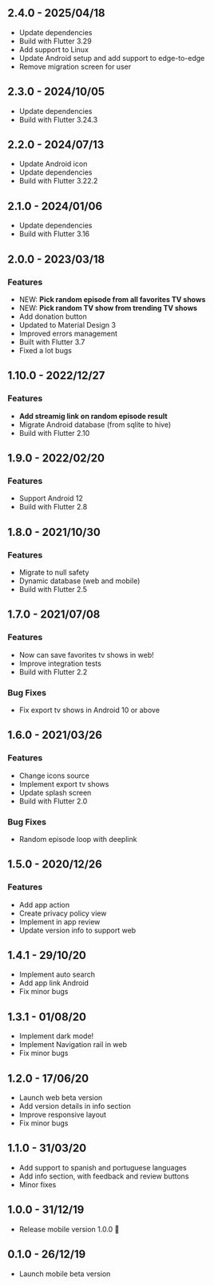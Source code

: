 ## 2.4.0 - 2025/04/18

* Update dependencies
* Build with Flutter 3.29
* Add support to Linux
* Update Android setup and add support to edge-to-edge
* Remove migration screen for user

## 2.3.0 - 2024/10/05

* Update dependencies
* Build with Flutter 3.24.3

## 2.2.0 - 2024/07/13

* Update Android icon
* Update dependencies
* Build with Flutter 3.22.2

## 2.1.0 - 2024/01/06

* Update dependencies
* Build with Flutter 3.16

## 2.0.0 - 2023/03/18

### Features

* NEW: **Pick random episode from all favorites TV shows**
* NEW: **Pick random TV show from trending TV shows**
* Add donation button
* Updated to Material Design 3
* Improved errors management
* Built with Flutter 3.7
* Fixed a lot bugs

## 1.10.0 - 2022/12/27

### Features

* **Add streamig link on random episode result**
* Migrate Android database (from sqlite to hive)
* Build with Flutter 2.10

## 1.9.0 - 2022/02/20

### Features

* Support Android 12
* Build with Flutter 2.8

## 1.8.0 - 2021/10/30

### Features

* Migrate to null safety
* Dynamic database (web and mobile)
* Build with Flutter 2.5

## 1.7.0 - 2021/07/08

### Features

* Now can save favorites tv shows in web!
* Improve integration tests
* Build with Flutter 2.2

### Bug Fixes

* Fix export tv shows in Android 10 or above

## 1.6.0 - 2021/03/26

### Features

* Change icons source
* Implement export tv shows
* Update splash screen
* Build with Flutter 2.0

### Bug Fixes

* Random episode loop with deeplink

## 1.5.0 - 2020/12/26

### Features

* Add app action
* Create privacy policy view
* Implement in app review
* Update version info to support web

## 1.4.1 - 29/10/20

* Implement auto search
* Add app link Android
* Fix minor bugs

## 1.3.1 - 01/08/20

* Implement dark mode!
* Implement Navigation rail in web
* Fix minor bugs

## 1.2.0 - 17/06/20

* Launch web beta version
* Add version details in info section
* Improve responsive layout
* Fix minor bugs

## 1.1.0 - 31/03/20

* Add support to spanish and portuguese languages
* Add info section, with feedback and review buttons
* Minor fixes

## 1.0.0 - 31/12/19

* Release mobile version 1.0.0 🚀

## 0.1.0 - 26/12/19

* Launch mobile beta version
